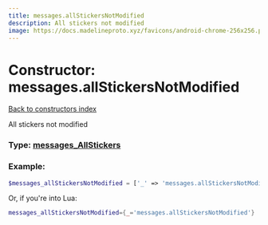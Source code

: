 ```yaml
---
title: messages.allStickersNotModified
description: All stickers not modified
image: https://docs.madelineproto.xyz/favicons/android-chrome-256x256.png
---
```

# Constructor: messages.allStickersNotModified  
[Back to constructors index](index.md)



All stickers not modified




### Type: [messages\_AllStickers](../types/messages_AllStickers.md)


### Example:

```php
$messages_allStickersNotModified = ['_' => 'messages.allStickersNotModified'];
```  


Or, if you're into Lua:

```lua
messages_allStickersNotModified={_='messages.allStickersNotModified'}

```


